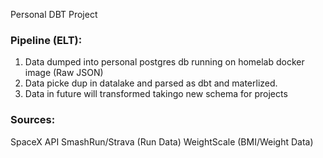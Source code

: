 Personal DBT Project

### Pipeline (ELT):
1. Data dumped into personal postgres db running on homelab docker image (Raw JSON)
2. Data picke dup in datalake and parsed as dbt and materlized.
3. Data in future will transformed takingo new schema for projects 


### Sources:
SpaceX API
SmashRun/Strava (Run Data)
WeightScale (BMI/Weight Data)
